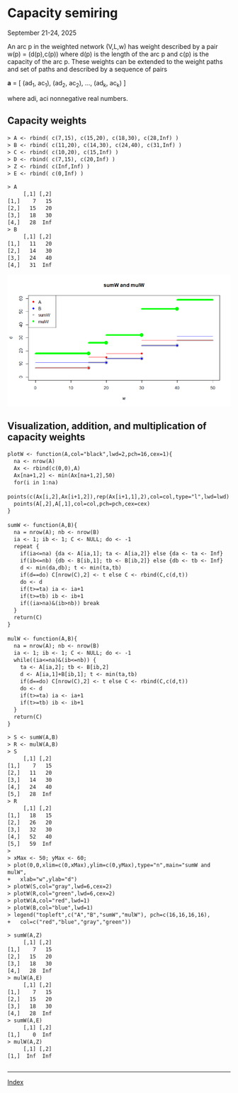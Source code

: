 # Capacity semiring
September 21-24, 2025

An arc p in the weighted network (V,L,w) has weight described by a pair w(p) = (d(p),c(p)) where d(p) is the length of the arc p and c(p) is the capacity of the arc p.
These weights can be extended to the weight paths and set of paths and described by a sequence of pairs

**a** = [ (ad<sub>1</sub>, ac<sub>1</sub>), (ad<sub>2</sub>, ac<sub>2</sub>), ..., (ad<sub>k</sub>, ac<sub>k</sub>) ]

where adi, aci nonnegative real numbers.

## Capacity weights

```
> A <- rbind( c(7,15), c(15,20), c(18,30), c(28,Inf) )
> B <- rbind( c(11,20), c(14,30), c(24,40), c(31,Inf) )
> C <- rbind( c(10,20), c(15,Inf) )
> D <- rbind( c(7,15), c(20,Inf) )
> Z <- rbind( c(Inf,Inf) )
> E <- rbind( c(0,Inf) )
```

```
> A
     [,1] [,2]
[1,]    7   15
[2,]   15   20
[3,]   18   30
[4,]   28  Inf
> B
     [,1] [,2]
[1,]   11   20
[2,]   14   30
[3,]   24   40
[4,]   31  Inf
```

<img src="https://github.com/bavla/semirings/blob/master/R/capacity/sum%2Bmul.png" width="700" />

## Visualization, addition, and multiplication of capacity weights
```
plotW <- function(A,col="black",lwd=2,pch=16,cex=1){
  na <- nrow(A)
  Ax <- rbind(c(0,0),A)
  Ax[na+1,2] <- min(Ax[na+1,2],50)
  for(i in 1:na) 
    points(c(Ax[i,2],Ax[i+1,2]),rep(Ax[i+1,1],2),col=col,type="l",lwd=lwd)
  points(A[,2],A[,1],col=col,pch=pch,cex=cex)
}

sumW <- function(A,B){
  na = nrow(A); nb <- nrow(B)
  ia <- 1; ib <- 1; C <- NULL; do <- -1
  repeat {
    if(ia<=na) {da <- A[ia,1]; ta <- A[ia,2]} else {da <- ta <- Inf}
    if(ib<=nb) {db <- B[ib,1]; tb <- B[ib,2]} else {db <- tb <- Inf}
    d <- min(da,db); t <- min(ta,tb)
    if(d==do) C[nrow(C),2] <- t else C <- rbind(C,c(d,t))
    do <- d
    if(t>=ta) ia <- ia+1
    if(t>=tb) ib <- ib+1
    if((ia>na)&(ib>nb)) break
  }
  return(C)
}

mulW <- function(A,B){
  na = nrow(A); nb <- nrow(B)
  ia <- 1; ib <- 1; C <- NULL; do <- -1
  while((ia<=na)&(ib<=nb)) {
    ta <- A[ia,2]; tb <- B[ib,2]
    d <- A[ia,1]+B[ib,1]; t <- min(ta,tb)
    if(d==do) C[nrow(C),2] <- t else C <- rbind(C,c(d,t))
    do <- d
    if(t>=ta) ia <- ia+1
    if(t>=tb) ib <- ib+1
  }
  return(C)
}
```


```
> S <- sumW(A,B)
> R <- mulW(A,B)
> S
     [,1] [,2]
[1,]    7   15
[2,]   11   20
[3,]   14   30
[4,]   24   40
[5,]   28  Inf
> R
     [,1] [,2]
[1,]   18   15
[2,]   26   20
[3,]   32   30
[4,]   52   40
[5,]   59  Inf
> 
> xMax <- 50; yMax <- 60;
> plot(0,0,xlim=c(0,xMax),ylim=c(0,yMax),type="n",main="sumW and mulW",
+   xlab="w",ylab="d")
> plotW(S,col="gray",lwd=6,cex=2)
> plotW(R,col="green",lwd=6,cex=2)
> plotW(A,col="red",lwd=1)
> plotW(B,col="blue",lwd=1)
> legend("topleft",c("A","B","sumW","mulW"), pch=c(16,16,16,16), 
+   col=c("red","blue","gray","green"))
```

```
> sumW(A,Z)
     [,1] [,2]
[1,]    7   15
[2,]   15   20
[3,]   18   30
[4,]   28  Inf
> mulW(A,E)
     [,1] [,2]
[1,]    7   15
[2,]   15   20
[3,]   18   30
[4,]   28  Inf
> sumW(A,E)
     [,1] [,2]
[1,]    0  Inf
> mulW(A,Z)
     [,1] [,2]
[1,]  Inf  Inf 
```

```

```

<hr />

[Index](../README.md)
